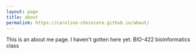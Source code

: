 ```yaml
---
layout: page
title: about
permalink: https://caroline-choiniere.github.io/about/
---
```

This is an about me page. I haven't gotten here yet. 
BIO-422 bioinformatics class
